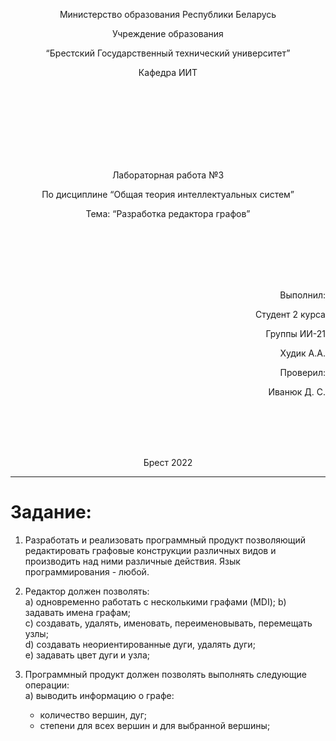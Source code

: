  <p align="center"> Министерство образования Республики Беларусь</p>
 <p align="center">Учреждение образования</p>
 <p align="center">“Брестский Государственный технический университет”</p>
 <p align="center">Кафедра ИИТ</p>
 <br><br><br><br><br><br><br>
 <p align="center">Лабораторная работа №3</p>
 <p align="center">По дисциплине “Общая теория интеллектуальных систем”</p>
 <p align="center">Тема: “Разработка редактора графов”</p>
 <br><br><br><br><br>
 <p align="right">Выполнил:</p>
 <p align="right">Студент 2 курса</p>
 <p align="right">Группы ИИ-21</p>
 <p align="right"> Худик А.А.</p>
 <p align="right">Проверил:</p>
 <p align="right">Иванюк Д. С.</p>
 <br><br><br><br>
 <p align="center">Брест 2022</p>


 ---
 # Задание: #
 1. Разработать и реализовать программный продукт позволяющий
 редактировать графовые конструкции различных видов и производить над
 ними различные действия. Язык программирования - любой.

 2. Редактор должен позволять:  
   a) одновременно работать с несколькими графами (MDI); 
   b) задавать имена графам;  
   c) создавать, удалять, именовать, переименовывать, перемещать узлы;  
   d) создавать неориентированные дуги, удалять дуги;  
   e) задавать цвет дуги и узла;  

 3. Программный продукт должен позволять выполнять следующие операции:  
     a) выводить информацию о графе:

     + количество вершин, дуг;
     + степени для всех вершин и для выбранной вершины;
